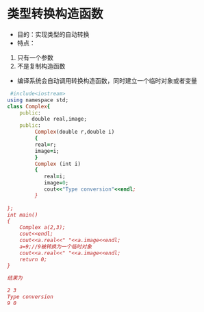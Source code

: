# 类型转换构造函数
- 目的：实现类型的自动转换
- 特点：
1. 只有一个参数
2. 不是复制构造函数
- 编译系统会自动调用转换构造函数，同时建立一个临时对象或者变量
```ruby
 #include<iostream>
using namespace std;
class Complex{
	public:
		double real,image;
	public:	    
         Complex(double r,double i)
		 {
		 real=r;
		 image=i;
		 }
		 Complex (int i)
		 {
		 	real=i;
		 	image=0;
		 	cout<<"Type conversion"<<endl;
		 }	
		  
};	
int main()
{
	Complex a(2,3);
	cout<<endl;
	cout<<a.real<<" "<<a.image<<endl; 
	a=9;//9被转换为一个临时对象
	cout<<a.real<<" "<<a.image<<endl; 
	return 0;
}

结果为

2 3
Type conversion
9 0
```
